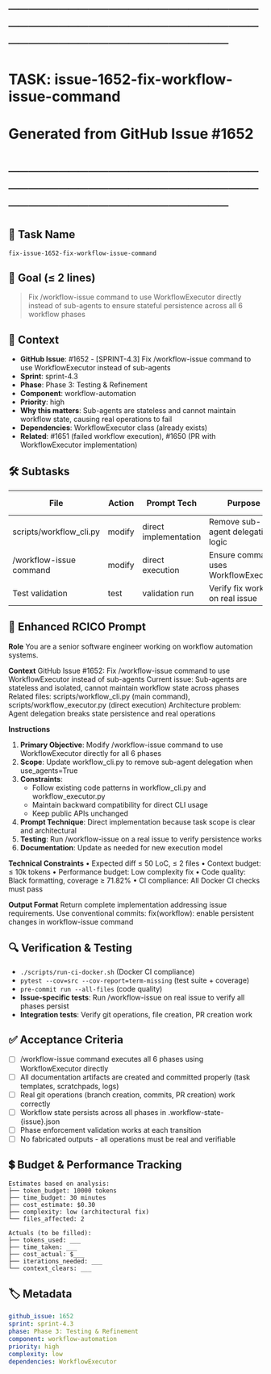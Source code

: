 # ────────────────────────────────────────────────────────────────────────
# TASK: issue-1652-fix-workflow-issue-command
# Generated from GitHub Issue #1652
# ────────────────────────────────────────────────────────────────────────

## 📌 Task Name
`fix-issue-1652-fix-workflow-issue-command`

## 🎯 Goal (≤ 2 lines)
> Fix /workflow-issue command to use WorkflowExecutor directly instead of sub-agents to ensure stateful persistence across all 6 workflow phases

## 🧠 Context
- **GitHub Issue**: #1652 - [SPRINT-4.3] Fix /workflow-issue command to use WorkflowExecutor instead of sub-agents
- **Sprint**: sprint-4.3
- **Phase**: Phase 3: Testing & Refinement
- **Component**: workflow-automation
- **Priority**: high
- **Why this matters**: Sub-agents are stateless and cannot maintain workflow state, causing real operations to fail
- **Dependencies**: WorkflowExecutor class (already exists)
- **Related**: #1651 (failed workflow execution), #1650 (PR with WorkflowExecutor implementation)

## 🛠️ Subtasks

| File | Action | Prompt Tech | Purpose | Context Impact |
|------|--------|-------------|---------|----------------|
| scripts/workflow_cli.py | modify | direct implementation | Remove sub-agent delegation logic | Low |
| /workflow-issue command | modify | direct execution | Ensure command uses WorkflowExecutor | Low |
| Test validation | test | validation run | Verify fix works on real issue | Low |

## 📝 Enhanced RCICO Prompt
**Role**
You are a senior software engineer working on workflow automation systems.

**Context**
GitHub Issue #1652: Fix /workflow-issue command to use WorkflowExecutor instead of sub-agents
Current issue: Sub-agents are stateless and isolated, cannot maintain workflow state across phases
Related files: scripts/workflow_cli.py (main command), scripts/workflow_executor.py (direct execution)
Architecture problem: Agent delegation breaks state persistence and real operations

**Instructions**
1. **Primary Objective**: Modify /workflow-issue command to use WorkflowExecutor directly for all 6 phases
2. **Scope**: Update workflow_cli.py to remove sub-agent delegation when use_agents=True
3. **Constraints**:
   - Follow existing code patterns in workflow_cli.py and workflow_executor.py
   - Maintain backward compatibility for direct CLI usage
   - Keep public APIs unchanged
4. **Prompt Technique**: Direct implementation because task scope is clear and architectural
5. **Testing**: Run /workflow-issue on a real issue to verify persistence works
6. **Documentation**: Update as needed for new execution model

**Technical Constraints**
• Expected diff ≤ 50 LoC, ≤ 2 files
• Context budget: ≤ 10k tokens
• Performance budget: Low complexity fix
• Code quality: Black formatting, coverage ≥ 71.82%
• CI compliance: All Docker CI checks must pass

**Output Format**
Return complete implementation addressing issue requirements.
Use conventional commits: fix(workflow): enable persistent changes in workflow-issue command

## 🔍 Verification & Testing
- `./scripts/run-ci-docker.sh` (Docker CI compliance)
- `pytest --cov=src --cov-report=term-missing` (test suite + coverage)
- `pre-commit run --all-files` (code quality)
- **Issue-specific tests**: Run /workflow-issue on real issue to verify all phases persist
- **Integration tests**: Verify git operations, file creation, PR creation work

## ✅ Acceptance Criteria
- [ ] /workflow-issue command executes all 6 phases using WorkflowExecutor directly
- [ ] All documentation artifacts are created and committed properly (task templates, scratchpads, logs)
- [ ] Real git operations (branch creation, commits, PR creation) work correctly
- [ ] Workflow state persists across all phases in .workflow-state-{issue}.json
- [ ] Phase enforcement validation works at each transition
- [ ] No fabricated outputs - all operations must be real and verifiable

## 💲 Budget & Performance Tracking
```
Estimates based on analysis:
├── token_budget: 10000 tokens
├── time_budget: 30 minutes
├── cost_estimate: $0.30
├── complexity: low (architectural fix)
└── files_affected: 2

Actuals (to be filled):
├── tokens_used: ___
├── time_taken: ___
├── cost_actual: $___
├── iterations_needed: ___
└── context_clears: ___
```

## 🏷️ Metadata
```yaml
github_issue: 1652
sprint: sprint-4.3
phase: Phase 3: Testing & Refinement
component: workflow-automation
priority: high
complexity: low
dependencies: WorkflowExecutor
```
